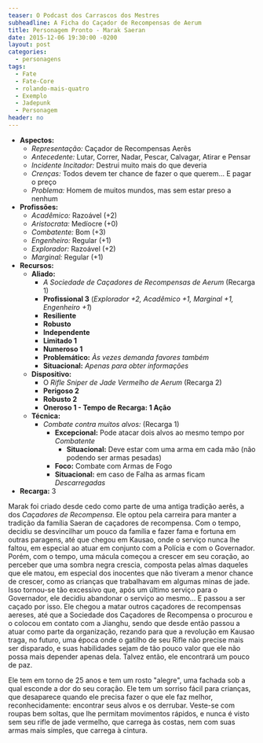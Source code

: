 ```yaml
---
teaser: O Podcast dos Carrascos dos Mestres
subheadline: A Ficha do Caçador de Recompensas de Aerum
title: Personagem Pronto - Marak Saeran
date: 2015-12-06 19:30:00 -0200
layout: post
categories:
  - personagens
tags:
  - Fate
  - Fate-Core
  - rolando-mais-quatro
  - Exemplo
  - Jadepunk
  - Personagem
header: no
---
```


+ **Aspectos:**
	+ _Representação:_ Caçador de Recompensas Aerês
	+ _Antecedente:_ Lutar, Correr, Nadar, Pescar, Calvagar, Atirar e Pensar
	+ _Incidente Incitador:_ Destrui muito mais do que deveria
	+ _Crenças:_ Todos devem ter chance de fazer o que querem... E pagar o preço
	+ _Problema:_ Homem de muitos mundos, mas sem estar preso a nenhum
+ **Profissões:**
	+ _Acadêmico:_ Razoável (+2)
	+ _Aristocrata:_ Medíocre (+0)
	+ _Combatente:_ Bom (+3)
	+ _Engenheiro:_ Regular (+1)
	+ _Explorador:_ Razoável (+2)
	+ _Marginal:_ Regular (+1)
+ **Recursos:**
	+ __Aliado:__
		+ _A Sociedade de Caçadores de Recompensas de Aerum_ (Recarga 1)
		+ **Profissional 3** (_Explorador +2, Acadêmico +1, Marginal +1, Engenheiro +1_)
		+ **Resiliente**
		+ **Robusto**
		+ **Independente**
		+ **Limitado 1**
		+ **Numeroso 1**
		+ **Problemático:** _Às vezes demanda favores também_
		+ **Situacional:** _Apenas para obter informações_
	+ __Dispositivo:__
		+ O _Rifle Sniper de Jade Vermelho de Aerum_  (Recarga 2)
		+ **Perigoso 2**
		+ **Robusto 2**
		+ **Oneroso 1 - Tempo de Recarga: 1 Ação**
	+ __Técnica:__
		+ _Combate contra muitos alvos:_   (Recarga 1)
			+ **Excepcional:** Pode atacar dois alvos ao mesmo tempo por _Combatente_
				+ **Situacional:** Deve estar com uma arma em cada mão (não podendo ser armas pesadas)
			+ **Foco:** Combate com Armas de Fogo
			+ **Situacional:** em caso de Falha as armas ficam _Descarregadas_
+ **Recarga:** 3

Marak foi criado desde cedo como parte de uma antiga tradição aerês, a
dos _Caçadores de  Recompensa_. Ele optou pela carreira  para manter a
tradição da  família Saeran de  caçadores de recompensa. Com  o tempo,
decidiu se desvincilhar um pouco da  família e fazer fama e fortuna em
outras paragens,  até que chegou em  Kausao, onde o serviço  nunca lhe
faltou,  em especial  ao  atuar em  conjunto  com a  Polícia  e com  o
Governador. Porém,  com o tempo, uma  mácula começou a crescer  em seu
coração,  ao perceber  que uma  sombra negra  crescia, composta  pelas
almas  daqueles que  ele  matou,  em especial  dos  inocentes que  não
tiveram a menor chance de crescer, como as crianças que trabalhavam em
algumas  minas de  jade. Isso  tornou-se  tão excessivo  que, após  um
último serviço para  o Governador, ele decidiu abandonar  o serviço ao
mesmo... E  passou a ser  caçado por isso.  Ele chegou a  matar outros
caçadores de recompensas aereses, até que a Sociedade dos Caçadores de
Recompensa o procurou e o colocou  em contato com a Jianghu, sendo que
desde então passou a atuar como parte da organização, rezando para que
a revolução  em Kausao traga, no  futuro, uma época onde  o gatilho de
seu Rifle não precise mais ser  disparado, e suas habilidades sejam de
tão pouco  valor que ele não  possa mais depender apenas  dela. Talvez
então, ele encontrará um pouco de paz.

Ele tem em torno de 25 anos e tem um rosto "alegre", uma fachada sob a
qual  esconde a  dor do  seu coração.  Ele tem  um sorriso  fácil para
crianças,  que desaparece  quando  ele  precisa fazer  o  que ele  faz
melhor, reconhecidamente: encontrar seus alvos e os derrubar. Veste-se
com roupas bem soltas, que lhe  permitam movimentos rápidos, e nunca é
visto sem seu  rifle de jade vermelho, que carrega  às costas, nem com
suas armas mais simples, que carrega à cintura.
